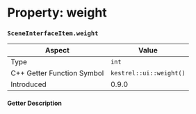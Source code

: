 
# Property: weight
### `SceneInterfaceItem.weight`

| Aspect | Value |
| --- | --- |
| Type | `int` |
| C++ Getter Function Symbol | `kestrel::ui::weight()` |
| Introduced | 0.9.0 |

#### Getter Description

